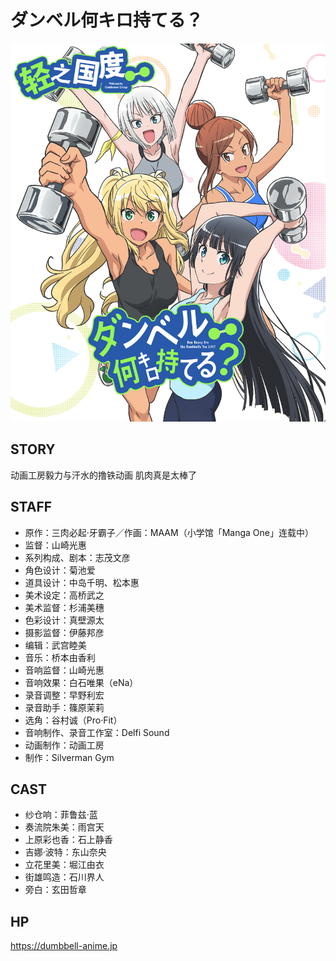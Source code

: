 # ダンベル何キロ持てる？

![poster](poster.jpg)

## STORY

动画工房毅力与汗水的撸铁动画
肌肉真是太棒了

## STAFF

- 原作：三肉必起·牙霸子／作画：MAAM（小学馆「Manga One」连载中）
- 监督：山崎光惠
- 系列构成、剧本：志茂文彦
- 角色设计：菊池爱
- 道具设计：中岛千明、松本惠
- 美术设定：高桥武之
- 美术监督：杉浦美穗
- 色彩设计：真壁源太
- 摄影监督：伊藤邦彦
- 编辑：武宫睦美
- 音乐：桥本由香利
- 音响监督：山崎光惠
- 音响效果：白石唯果（eNa）
- 录音调整：早野利宏
- 录音助手：篠原茉莉
- 选角：谷村诚（Pro·Fit）
- 音响制作、录音工作室：Delfi Sound
- 动画制作：动画工房
- 制作：Silverman Gym

## CAST

- 纱仓响：菲鲁兹·蓝
- 奏流院朱美：雨宫天
- 上原彩也香：石上静香
- 吉娜·波特：东山奈央
- 立花里美：堀江由衣
- 街雄鸣造：石川界人
- 旁白：玄田哲章


## HP

https://dumbbell-anime.jp